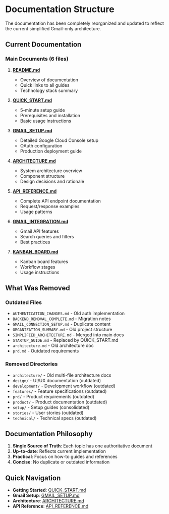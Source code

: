 # Documentation Structure

The documentation has been completely reorganized and updated to reflect the current simplified Gmail-only architecture.

## Current Documentation

### Main Documents (6 files)

1. **[README.md](README.md)**

   - Overview of documentation
   - Quick links to all guides
   - Technology stack summary

2. **[QUICK_START.md](QUICK_START.md)**

   - 5-minute setup guide
   - Prerequisites and installation
   - Basic usage instructions

3. **[GMAIL_SETUP.md](GMAIL_SETUP.md)**

   - Detailed Google Cloud Console setup
   - OAuth configuration
   - Production deployment guide

4. **[ARCHITECTURE.md](ARCHITECTURE.md)**

   - System architecture overview
   - Component structure
   - Design decisions and rationale

5. **[API_REFERENCE.md](API_REFERENCE.md)**

   - Complete API endpoint documentation
   - Request/response examples
   - Usage patterns

6. **[GMAIL_INTEGRATION.md](GMAIL_INTEGRATION.md)**

   - Gmail API features
   - Search queries and filters
   - Best practices

7. **[KANBAN_BOARD.md](KANBAN_BOARD.md)**
   - Kanban board features
   - Workflow stages
   - Usage instructions

## What Was Removed

### Outdated Files

- `AUTHENTICATION_CHANGES.md` - Old auth implementation
- `BACKEND_REMOVAL_COMPLETE.md` - Migration notes
- `GMAIL_CONNECTION_SETUP.md` - Duplicate content
- `ORGANIZATION_SUMMARY.md` - Old project structure
- `SIMPLIFIED_ARCHITECTURE.md` - Merged into main docs
- `STARTUP_GUIDE.md` - Replaced by QUICK_START.md
- `architecture.md` - Old architecture doc
- `prd.md` - Outdated requirements

### Removed Directories

- `architecture/` - Old multi-file architecture docs
- `design/` - UI/UX documentation (outdated)
- `development/` - Development workflow (outdated)
- `features/` - Feature specifications (outdated)
- `prd/` - Product requirements (outdated)
- `product/` - Product documentation (outdated)
- `setup/` - Setup guides (consolidated)
- `stories/` - User stories (outdated)
- `technical/` - Technical specs (outdated)

## Documentation Philosophy

1. **Single Source of Truth**: Each topic has one authoritative document
2. **Up-to-date**: Reflects current implementation
3. **Practical**: Focus on how-to guides and references
4. **Concise**: No duplicate or outdated information

## Quick Navigation

- **Getting Started**: [QUICK_START.md](QUICK_START.md)
- **Gmail Setup**: [GMAIL_SETUP.md](GMAIL_SETUP.md)
- **Architecture**: [ARCHITECTURE.md](ARCHITECTURE.md)
- **API Reference**: [API_REFERENCE.md](API_REFERENCE.md)
